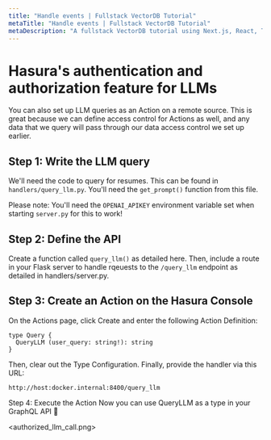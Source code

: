 ```yaml
---
title: "Handle events | Fullstack VectorDB Tutorial"
metaTitle: "Handle events | Fullstack VectorDB Tutorial"
metaDescription: "A fullstack VectorDB tutorial using Next.js, React, TypeScript, and Hasura"
---
```


# Hasura's authentication and authorization feature for LLMs

You can also set up LLM queries as an Action on a remote source. This is great because we can define access control for Actions as well, and any data that we query will pass through our data access control we set up earlier.

## Step 1: Write the LLM query
We'll need the code to query for resumes. This can be found in `handlers/query_llm.py`. You'll need the `get_prompt()` function from this file.

Please note: You'll need the `OPENAI_APIKEY` environment variable set when starting `server.py` for this to work!

## Step 2: Define the API
Create a function called `query_llm()` as detailed here. Then, include a route in your Flask server to handle rqeuests to the `/query_llm` endpoint as detailed in handlers/server.py.

## Step 3: Create an Action on the Hasura Console
On the Actions page, click Create and enter the following Action Definition:
```
type Query {
  QueryLLM (user_query: string!): string
}
```
Then, clear out the Type Configuration. Finally, provide the handler via this URL:

`http://host:docker.internal:8400/query_llm`

Step 4: Execute the Action
Now you can use QueryLLM as a type in your GraphQL API 🎉

<authorized_llm_call.png>